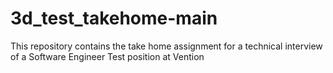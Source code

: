 # 3d_test_takehome-main
This repository contains the take home assignment for a technical interview of a Software Engineer Test position at Vention
